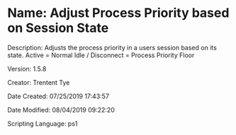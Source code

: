 ﻿# Name: Adjust Process Priority based on Session State

Description: Adjusts the process priority in a users session based on its state.
Active = Normal
Idle / Disconnect = Process Priority Floor

Version: 1.5.8

Creator: Trentent Tye

Date Created: 07/25/2019 17:43:57

Date Modified: 08/04/2019 09:22:20

Scripting Language: ps1


